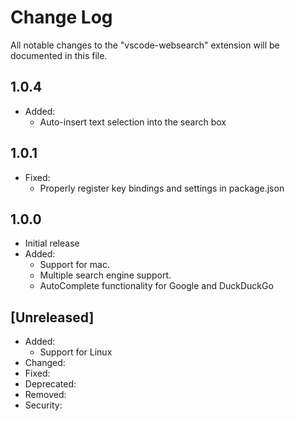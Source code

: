 # Change Log

All notable changes to the "vscode-websearch" extension will be documented in this file.

## 1.0.4

- Added:
  - Auto-insert text selection into the search box

## 1.0.1

- Fixed:
  - Properly register key bindings and settings in package.json

## 1.0.0

- Initial release
- Added:
  - Support for mac.
  - Multiple search engine support.
  - AutoComplete functionality for Google and DuckDuckGo 

## [Unreleased]

- Added:
  - Support for Linux
- Changed:
- Fixed:
- Deprecated:
- Removed:
- Security:
